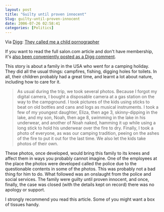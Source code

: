 ```yaml
---
layout: post
title: "Guilty until proven innocent"
Slug: guilty-until-proven-innocent
date: 2006-07-26 02:58:41
categories: [Politics]
---
```

Via [Digg](http://digg.com/offbeat_news/They_called_me_a_child_pornographer_Camping_photos_ruin_family_s_life): [They called me a child pornographer](http://www.salon.com/mwt/feature/2006/07/18/photos/index_np.html)

If you want to read the full salon.com article and don't have membership, it's [also been conveniently posted as a Digg comment](http://digg.com/offbeat_news/They_called_me_a_child_pornographer_Camping_photos_ruin_family_s_life#c2363507).

This story is about a family in the USA who went for a camping holiday. They did all the usual things: campfires, fishing, digging holes for toilets. In all, their children probably had a great time, and learnt a lot about nature, including how to care for it.

> As usual during the trip, we took several photos. Because I forgot my digital camera, I bought a disposable camera at a gas station on the way to the campground. I took pictures of the kids using sticks to beat on old bottles and cans and logs as musical instruments. I took a few of my youngest daughter, Eliza, then age 3, skinny-dipping in the lake, and my son, Noah, then age 8, swimming in the lake in his underwear, and another of Noah naked, hamming it up while using a long stick to hold his underwear over the fire to dry. Finally, I took a photo of everyone, as was our camping tradition, peeing on the ashes of the fire to put it out for the last time. We also let the kids take photos of their own.

These photos, once developed, would bring this family to its knees and affect them in ways you probably cannot imagine. One of the employees at the place the photos were developed called the police due to the questionable contents in some of the photos. This was probably not a bad thing for him to do. What followed was an onslaught from the police and social services. The family were guilty until proven innocent, and once, finally, the case was closed (with the details kept on record) there was no apology or support.

I strongly recommend you read this article. Some of you might want a box of tissues handy.
